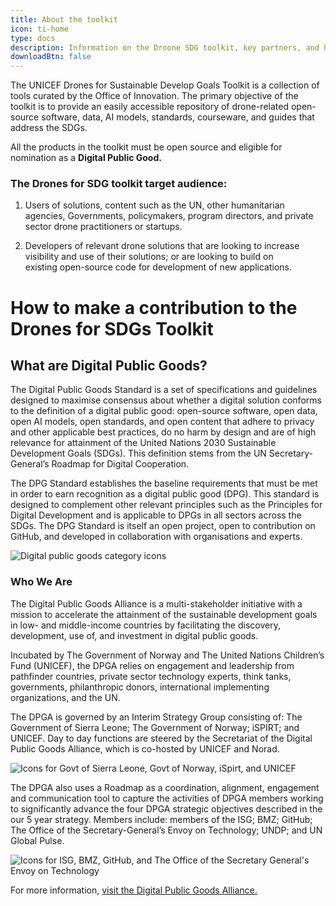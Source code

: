 ```yaml
---
title: About the toolkit
icon: ti-home
type: docs
description: Information on the Droone SDG toolkit, key partners, and how to make a contribution.
downloadBtn: false
---
```


The UNICEF Drones for Sustainable Develop Goals Toolkit is a collection of tools curated by the Office of Innovation.
The primary objective of the toolkit is to provide an easily accessible repository of drone-related open-source software, data, AI models, standards, courseware, and guides that address the SDGs.

All the products in the toolkit must be open source and eligible for nomination as a **Digital Public Good.**

### The Drones for SDG toolkit target audience:

1. Users of solutions, content such as the UN, other humanitarian agencies, Governments, policymakers, program directors, and private sector drone practitioners or startups.

2. Developers of relevant drone solutions that are looking to increase visibility and use of their solutions; or are looking to build on existing open-source code for development of new applications. 

# How to make a contribution to the Drones for SDGs Toolkit



## What are Digital Public Goods?

The Digital Public Goods Standard is a set of specifications and guidelines designed to maximise consensus about whether a digital solution conforms to the definition of a digital public good: open-source software, open data, open AI models, open standards, and open content that adhere to privacy and other applicable best practices, do no harm by design and are of high relevance for attainment of the United Nations 2030 Sustainable Development Goals (SDGs). This definition stems from the UN Secretary-General’s Roadmap for Digital Cooperation.

The DPG Standard establishes the baseline requirements that must be met in order to earn recognition as a digital public good (DPG). This standard is designed to complement other relevant principles such as the Principles for Digital Development and is applicable to DPGs in all sectors across the SDGs. The DPG Standard is itself an open project, open to contribution on GitHub, and developed in collaboration with organisations and experts.

![Digital public goods category icons](/drone-4sdgtoolkit/images/dpgcategories.jpg)

### Who We Are

The Digital Public Goods Alliance is a multi-stakeholder initiative with a mission to accelerate the attainment of the sustainable development goals in low- and middle-income countries by facilitating the discovery, development, use of, and investment in digital public goods.

Incubated by The Government of Norway and The United Nations Children’s Fund (UNICEF), the DPGA relies on engagement and leadership from pathfinder countries, private sector technology experts, think tanks, governments, philanthropic donors, international implementing organizations, and the UN.

The DPGA is governed by an Interim Strategy Group consisting of: The Government of Sierra Leone; The Government of Norway; iSPIRT; and UNICEF. Day to day functions are steered by the Secretariat of the Digital Public Goods Alliance, which is co-hosted by UNICEF and Norad.

![Icons for Govt of Sierra Leone, Govt of Norway, iSpirt, and UNICEF](/drone-4sdgtoolkit/images/dpgpartners001.jpg)

The DPGA also uses a Roadmap as a coordination, alignment, engagement and communication tool to capture the activities of DPGA members working to significantly advance the four DPGA strategic objectives described in the our 5 year strategy. Members include: members of the ISG; BMZ; GitHub; The Office of the Secretary-General’s Envoy on Technology; UNDP; and UN Global Pulse.

![Icons for ISG, BMZ, GitHub, and The Office of the Secretary General's Envoy on Technology](/drone-4sdgtoolkit/images/dpgpartners002.jpg)

For more information, [visit the Digital Public Goods Alliance.](https://digitalpublicgoods.net/) 

